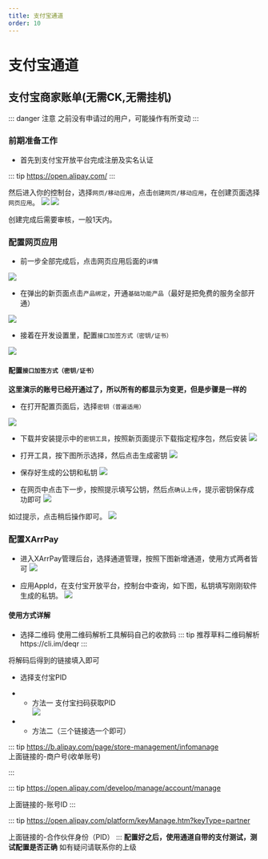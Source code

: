 ```yaml
---
title: 支付宝通道
order: 10
---
```

# 支付宝通道

## 支付宝商家账单(无需CK,无需挂机)

::: danger 注意
之前没有申请过的用户，可能操作有所变动
:::
### 前期准备工作

- 首先到支付宝开放平台完成注册及实名认证

::: tip
https://open.alipay.com/
::: 

然后进入你的控制台，选择`网页/移动应用`，点击`创建网页/移动应用`，在创建页面选择`网页应用`。
![](https://s2.loli.net/2024/03/20/b9FZSxDsUR6q425.png)
![](https://s2.loli.net/2024/03/20/KLb85iRxp9XnfrA.png)

创建完成后需要审核，一般1天内。

### 配置网页应用

- 前一步全部完成后，点击网页应用后面的`详情`

![](https://s2.loli.net/2024/03/20/AeMm2CTzjIOfpbq.png)

- 在弹出的新页面点击`产品绑定`，开通`基础功能产品`（最好是把免费的服务全部开通）

![](https://s2.loli.net/2024/03/20/2XbTBmc4dNCkeJ8.png)

- 接着在开发设置里，配置`接口加签方式（密钥/证书）`

![](https://s2.loli.net/2024/03/20/jF4x1GAgqKyVhvJ.png)

#### 配置`接口加签方式（密钥/证书）`

**这里演示的账号已经开通过了，所以所有的都显示为变更，但是步骤是一样的**

- 在打开配置页面后，选择`密钥（普遍适用）`

![](https://s2.loli.net/2024/03/20/Fqp5xwGXzbZKslT.png)

- 下载并安装提示中的`密钥工具`，按照新页面提示下载指定程序包，然后安装
![](https://s2.loli.net/2024/03/20/l8SK9eay1ZgQRIu.png)

- 打开工具，按下图所示选择，然后点击生成密钥
![](https://s2.loli.net/2024/03/20/R9XTZjeB62yOzvb.png)

- 保存好生成的公钥和私钥
![](https://s2.loli.net/2024/03/20/JKgItQVvroApfR5.png)

- 在网页中点击下一步，按照提示填写公钥，然后点`确认上传`，提示密钥保存成功即可
![](https://s2.loli.net/2024/03/20/7HEKgfORalezWI6.png)

如过提示，点击稍后操作即可。
![](https://s2.loli.net/2024/03/20/PrRNckz97LKxWl6.png)

### 配置XArrPay

- 进入XArrPay管理后台，选择通道管理，按照下图新增通道，使用方式两者皆可
![](https://s2.loli.net/2024/03/20/8gy17TIapjewduq.png)

- 应用AppId，在支付宝开放平台，控制台中查询，如下图，私钥填写刚刚软件生成的私钥。
![](https://s2.loli.net/2024/03/20/bglvcIVWtBof5x6.png)

#### 使用方式详解

- 选择二维码
使用二维码解析工具解码自己的收款码
::: tip
推荐草料二维码解析https://cli.im/deqr
::: 

将解码后得到的链接填入即可

- 选择支付宝PID
- - 方法一
支付宝扫码获取PID  
![](https://s2.loli.net/2024/03/20/nV1Shlz7AxPX8Tc.png)

- - 方法二（三个链接选一个即可）

::: tip
https://b.alipay.com/page/store-management/infomanage  
上面链接的-商户号(收单账号)

::: 

::: tip
https://open.alipay.com/develop/manage/account/manage  

上面链接的-账号ID
::: 

::: tip
https://open.alipay.com/platform/keyManage.htm?keyType=partner  

上面链接的-合作伙伴身份（PID）
:::
**配置好之后，使用通道自带的支付测试，测试配置是否正确**
如有疑问请联系你的上级

